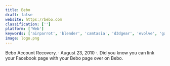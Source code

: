 ```yaml
---
title: Bebo
draft: false 
website: https://bebo.com
classification: ['']
platform: ['Web']
keywords: ['airparrot', 'blender', 'camtasia', 'd3dgear', 'evolve', 'gameshow', 'lightstream', 'livestream', 'loilo_game_recorder', 'mishira', 'open_broadcaster_software', 'playclaw', 'screen_recorder', 'screenflow', 'screencast-o-matic', 'shadowplay', 'snagit', 'wirecast', 'vmix']
image: logo.png
---
```

Bebo Account Recovery. · August 23, 2010 ·. Did you know you can link your Facebook page with your Bebo page over on Bebo.